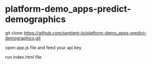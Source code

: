 # platform-demo_apps-predict-demographics

git clone https://github.com/sentient-io/platform-demo_apps-predict-demographics.git

open app.js file and feed your api key

run index.html file

